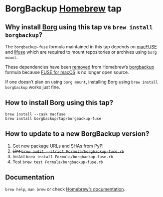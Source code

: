 # BorgBackup [Homebrew](https://brew.sh/) tap

## Why install [Borg](https://www.borgbackup.org/) using this tap vs `brew install borgbackup`?

The `borgbackup-fuse` formula maintained in this tap depends on [macFUSE](https://osxfuse.github.io) and [llfuse](https://github.com/python-llfuse/python-llfuse/) which are required to mount repositories or archives using `borg mount`.

These dependencies have been [removed](https://github.com/Homebrew/homebrew-core/commit/8c2f17e3b653347ada86d353243e2d6b6cb10fda#diff-4a25217474a5eb61d0776ab4cabc43b42689bc7b3efaaed400f799631dcec71f) from Homebrew’s [borgbackup](https://formulae.brew.sh/formula/borgbackup) formula because [FUSE for macOS](https://osxfuse.github.io/) is no longer open source.

If one doesn’t plan on using `borg mount`, installing Borg using `brew install borgbackup` works just fine.


## How to install Borg using this tap?

```shell
brew install --cask macfuse
brew install borgbackup/tap/borgbackup-fuse
```


## How to update to a new BorgBackup version?

1. Get new package URLs and SHAs from [PyPi](https://pypi.org/project/borgbackup/)
2. ~~Lint `brew audit --strict Formula/borgbackup-fuse.rb`~~
3. Install `brew install Formula/borgbackup-fuse.rb`
4. Test `brew test Formula/borgbackup-fuse.rb`


## Documentation

`brew help`, `man brew` or check [Homebrew’s documentation](https://docs.brew.sh).
